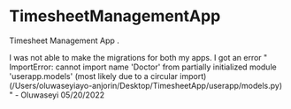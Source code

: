# TimesheetManagementApp
Timesheet Management App 
.

I was not able to make the migrations for both my apps. I got an error " ImportError: cannot import name 'Doctor' from partially initialized module 'userapp.models' (most likely due to a circular import) (/Users/oluwaseyiayo-anjorin/Desktop/TimesheetApp/userapp/models.py) " - Oluwaseyi 05/20/2022 
